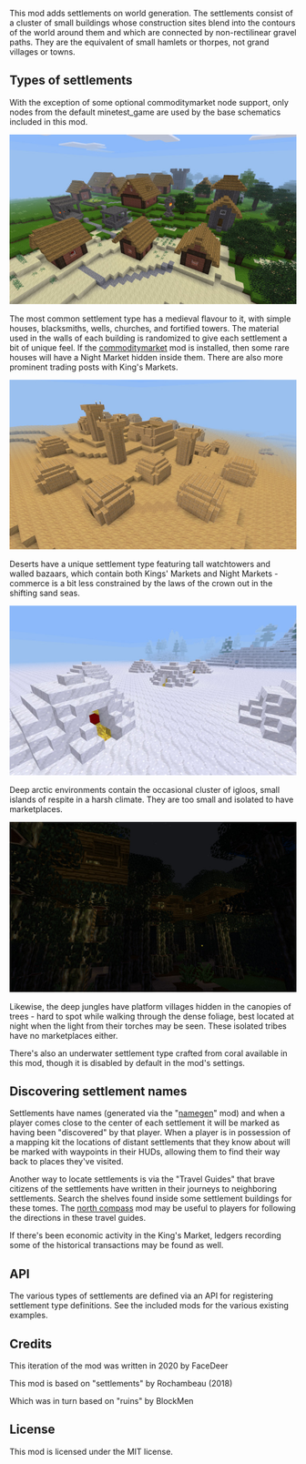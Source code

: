 This mod adds settlements on world generation. The settlements consist of a cluster of small buildings whose construction sites blend into the contours of the world around them and which are connected by non-rectilinear gravel paths. They are the equivalent of small hamlets or thorpes, not grand villages or towns.

## Types of settlements

With the exception of some optional commoditymarket node support, only nodes from the default minetest_game are used by the base schematics included in this mod.

![Medieval Settlement](settlements_medieval/screenshot.jpg)

The most common settlement type has a medieval flavour to it, with simple houses, blacksmiths, wells, churches, and fortified towers. The material used in the walls of each building is randomized to give each settlement a bit of unique feel. If the [commoditymarket](https://github.com/FaceDeer/commoditymarket) mod is installed, then some rare houses will have a Night Market hidden inside them. There are also more prominent trading posts with King's Markets.

![Desert Settlement](settlements_desert/screenshot.jpg)

Deserts have a unique settlement type featuring tall watchtowers and walled bazaars, which contain both Kings' Markets and Night Markets - commerce is a bit less constrained by the laws of the crown out in the shifting sand seas.

![Arctic Settlement](settlements_igloo/screenshot.jpg)

Deep arctic environments contain the occasional cluster of igloos, small islands of respite in a harsh climate. They are too small and isolated to have marketplaces.

![Jungle Settlement](settlements_jungle/screenshot.jpg)

Likewise, the deep jungles have platform villages hidden in the canopies of trees - hard to spot while walking through the dense foliage, best located at night when the light from their torches may be seen. These isolated tribes have no marketplaces either.

There's also an underwater settlement type crafted from coral available in this mod, though it is disabled by default in the mod's settings.

## Discovering settlement names

Settlements have names (generated via the "[namegen](https://github.com/FaceDeer/namegen)" mod) and when a player comes close to the center of each settlement it will be marked as having been "discovered" by that player. When a player is in possession of a mapping kit the locations of distant settlements that they know about will be marked with waypoints in their HUDs, allowing them to find their way back to places they've visited.

Another way to locate settlements is via the "Travel Guides" that brave citizens of the settlements have written in their journeys to neighboring settlements. Search the shelves found inside some settlement buildings for these tomes. The [north compass](https://github.com/FaceDeer/north_compass) mod may be useful to players for following the directions in these travel guides.

If there's been economic activity in the King's Market, ledgers recording some of the historical transactions may be found as well.

## API

The various types of settlements are defined via an API for registering settlement type definitions. See the included mods for the various existing examples.

## Credits

This iteration of the mod was written in 2020 by FaceDeer

This mod is based on "settlements" by Rochambeau (2018)

Which was in turn based on "ruins" by BlockMen

## License

This mod is licensed under the MIT license.
